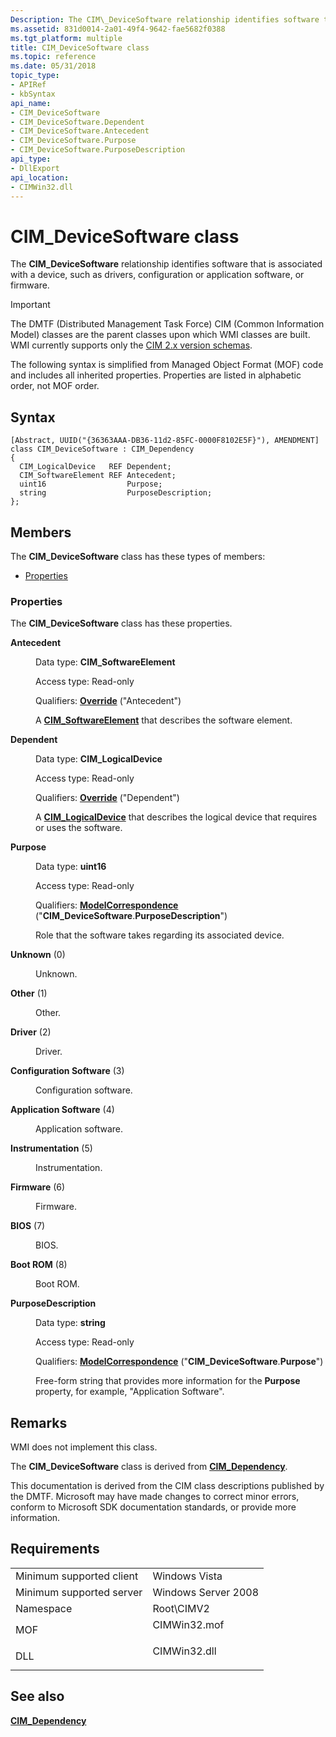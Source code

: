 ```yaml
---
Description: The CIM\_DeviceSoftware relationship identifies software that is associated with a device, such as drivers, configuration or application software, or firmware.
ms.assetid: 831d0014-2a01-49f4-9642-fae5682f0388
ms.tgt_platform: multiple
title: CIM_DeviceSoftware class
ms.topic: reference
ms.date: 05/31/2018
topic_type: 
- APIRef
- kbSyntax
api_name: 
- CIM_DeviceSoftware
- CIM_DeviceSoftware.Dependent
- CIM_DeviceSoftware.Antecedent
- CIM_DeviceSoftware.Purpose
- CIM_DeviceSoftware.PurposeDescription
api_type: 
- DllExport
api_location: 
- CIMWin32.dll
---
```


# CIM\_DeviceSoftware class

The **CIM\_DeviceSoftware** relationship identifies software that is associated with a device, such as drivers, configuration or application software, or firmware.

> [!IMPORTANT]
> The DMTF (Distributed Management Task Force) CIM (Common Information Model) classes are the parent classes upon which WMI classes are built. WMI currently supports only the [CIM 2.x version schemas](https://dmtf.org/standards/cim/schemas).

 

The following syntax is simplified from Managed Object Format (MOF) code and includes all inherited properties. Properties are listed in alphabetic order, not MOF order.

## Syntax

``` syntax
[Abstract, UUID("{36363AAA-DB36-11d2-85FC-0000F8102E5F}"), AMENDMENT]
class CIM_DeviceSoftware : CIM_Dependency
{
  CIM_LogicalDevice   REF Dependent;
  CIM_SoftwareElement REF Antecedent;
  uint16                  Purpose;
  string                  PurposeDescription;
};
```

## Members

The **CIM\_DeviceSoftware** class has these types of members:

-   [Properties](#properties)

### Properties

The **CIM\_DeviceSoftware** class has these properties.

<dl> <dt>

**Antecedent**
</dt> <dd> <dl> <dt>

Data type: **CIM\_SoftwareElement**
</dt> <dt>

Access type: Read-only
</dt> <dt>

Qualifiers: [**Override**](/windows/desktop/WmiSdk/standard-qualifiers) ("Antecedent")
</dt> </dl>

A [**CIM\_SoftwareElement**](cim-softwareelement.md) that describes the software element.

</dd> <dt>

**Dependent**
</dt> <dd> <dl> <dt>

Data type: **CIM\_LogicalDevice**
</dt> <dt>

Access type: Read-only
</dt> <dt>

Qualifiers: [**Override**](/windows/desktop/WmiSdk/standard-qualifiers) ("Dependent")
</dt> </dl>

A [**CIM\_LogicalDevice**](cim-logicaldevice.md) that describes the logical device that requires or uses the software.

</dd> <dt>

**Purpose**
</dt> <dd> <dl> <dt>

Data type: **uint16**
</dt> <dt>

Access type: Read-only
</dt> <dt>

Qualifiers: [**ModelCorrespondence**](/windows/desktop/WmiSdk/standard-qualifiers) ("**CIM\_DeviceSoftware**.**PurposeDescription**")
</dt> </dl>

Role that the software takes regarding its associated device.

<dt>

<span id="Unknown"></span><span id="unknown"></span><span id="UNKNOWN"></span>

<span id="Unknown"></span><span id="unknown"></span><span id="UNKNOWN"></span>**Unknown** (0)


</dt> <dd>

Unknown.

</dd> <dt>

<span id="Other"></span><span id="other"></span><span id="OTHER"></span>

<span id="Other"></span><span id="other"></span><span id="OTHER"></span>**Other** (1)


</dt> <dd>

Other.

</dd> <dt>

<span id="Driver"></span><span id="driver"></span><span id="DRIVER"></span>

<span id="Driver"></span><span id="driver"></span><span id="DRIVER"></span>**Driver** (2)


</dt> <dd>

Driver.

</dd> <dt>

<span id="Configuration_Software"></span><span id="configuration_software"></span><span id="CONFIGURATION_SOFTWARE"></span>

<span id="Configuration_Software"></span><span id="configuration_software"></span><span id="CONFIGURATION_SOFTWARE"></span>**Configuration Software** (3)


</dt> <dd>

Configuration software.

</dd> <dt>

<span id="Application_Software"></span><span id="application_software"></span><span id="APPLICATION_SOFTWARE"></span>

<span id="Application_Software"></span><span id="application_software"></span><span id="APPLICATION_SOFTWARE"></span>**Application Software** (4)


</dt> <dd>

Application software.

</dd> <dt>

<span id="Instrumentation"></span><span id="instrumentation"></span><span id="INSTRUMENTATION"></span>

<span id="Instrumentation"></span><span id="instrumentation"></span><span id="INSTRUMENTATION"></span>**Instrumentation** (5)


</dt> <dd>

Instrumentation.

</dd> <dt>

<span id="Firmware"></span><span id="firmware"></span><span id="FIRMWARE"></span>

<span id="Firmware"></span><span id="firmware"></span><span id="FIRMWARE"></span>**Firmware** (6)


</dt> <dd>

Firmware.

</dd> <dt>

<span id="BIOS"></span><span id="bios"></span>

<span id="BIOS"></span><span id="bios"></span>**BIOS** (7)


</dt> <dd>

BIOS.

</dd> <dt>

<span id="Boot_ROM"></span><span id="boot_rom"></span><span id="BOOT_ROM"></span>

<span id="Boot_ROM"></span><span id="boot_rom"></span><span id="BOOT_ROM"></span>**Boot ROM** (8)


</dt> <dd>

Boot ROM.

</dd> </dl>

</dd> <dt>

**PurposeDescription**
</dt> <dd> <dl> <dt>

Data type: **string**
</dt> <dt>

Access type: Read-only
</dt> <dt>

Qualifiers: [**ModelCorrespondence**](/windows/desktop/WmiSdk/standard-qualifiers) ("**CIM\_DeviceSoftware**.**Purpose**")
</dt> </dl>

Free-form string that provides more information for the **Purpose** property, for example, "Application Software".

</dd> </dl>

## Remarks

WMI does not implement this class.

The **CIM\_DeviceSoftware** class is derived from [**CIM\_Dependency**](cim-dependency.md).

This documentation is derived from the CIM class descriptions published by the DMTF. Microsoft may have made changes to correct minor errors, conform to Microsoft SDK documentation standards, or provide more information.

## Requirements



|                                     |                                                                                         |
|-------------------------------------|-----------------------------------------------------------------------------------------|
| Minimum supported client<br/> | Windows Vista<br/>                                                                |
| Minimum supported server<br/> | Windows Server 2008<br/>                                                          |
| Namespace<br/>                | Root\\CIMV2<br/>                                                                  |
| MOF<br/>                      | <dl> <dt>CIMWin32.mof</dt> </dl> |
| DLL<br/>                      | <dl> <dt>CIMWin32.dll</dt> </dl> |



## See also

<dl> <dt>

[**CIM\_Dependency**](cim-dependency.md)
</dt> </dl>

 

